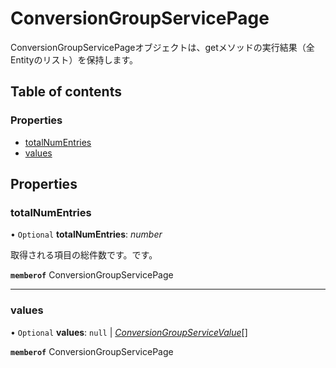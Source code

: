 # ConversionGroupServicePage


<div lang=\"ja\">ConversionGroupServicePageオブジェクトは、getメソッドの実行結果（全Entityのリスト）を保持します。</div> 

## Table of contents

### Properties

- [totalNumEntries](conversiongroupservicepage.md#totalnumentries)
- [values](conversiongroupservicepage.md#values)

## Properties

### totalNumEntries

• `Optional` **totalNumEntries**: *number*

<div lang=\"ja\">取得される項目の総件数です。です。</div> 

**`memberof`** ConversionGroupServicePage

___

### values

• `Optional` **values**: ``null`` \| [*ConversionGroupServiceValue*](conversiongroupservicevalue.md)[]

**`memberof`** ConversionGroupServicePage
